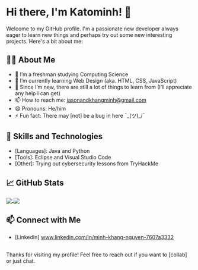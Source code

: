 # Hi there, I'm Katominh! 👋

Welcome to my GitHub profile. I'm a passionate new developer always eager to learn new things and perhaps try out some new interesting projects. Here's a bit about me:

## 🧑‍💻 About Me

- 🔭 I’m a freshman studying Computing Science
- 🌱 I’m currently learning Web Design (aka. HTML, CSS, JavaScript)
- 🤔 Since I’m new, there are still a lot of things to learn from (I’ll appreciate any help I can get)
- 📫 How to reach me: jasonandkhangminh@gmail.com
- 😄 Pronouns: He/him
- ⚡ Fun fact: There may [not] be a bug in here ¯\_(ツ)_/¯

## 🚀 Skills and Technologies

- [Languages]: Java and Python
- [Tools]: Eclipse and Visual Studio Code
- [Other]: Trying out cybersecurity lessons from TryHackMe 

## 📈 GitHub Stats

<a href="https://github.com/anuraghazra/github-readme-stats">
  <img align="center" src="https://github-readme-stats.vercel.app/api?username=Katominh&show_icons=true&theme=radical" />
</a>
<a href="https://github.com/anuraghazra/github-readme-stats">
  <img align="center" src="https://github-readme-stats.vercel.app/api/top-langs/?username=Katominh&layout=compact&theme=radical" />
</a>

## 📫 Connect with Me

- [LinkedIn] www.linkedin.com/in/minh-khang-nguyen-7607a3332
##
Thanks for visiting my profile! Feel free to reach out if you want to [collab] or just chat.
